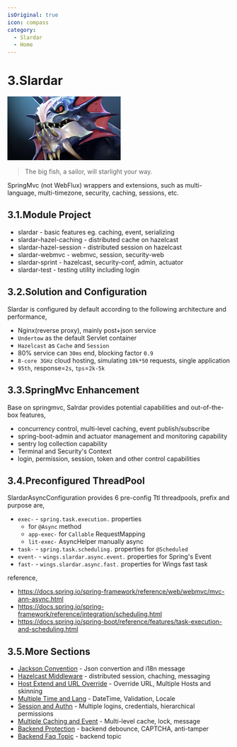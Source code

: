 ```yaml
---
isOriginal: true
icon: compass
category:
  - Slardar
  - Home
---
```


# 3.Slardar

![slardar](/slardar_icon.png)

> The big fish, a sailor, will starlight your way.

SpringMvc (not WebFlux) wrappers and extensions,
such as multi-language, multi-timezone, security, caching, sessions, etc.

## 3.1.Module Project

* slardar - basic features eg. caching, event, serializing
* slardar-hazel-caching - distributed cache on hazelcast
* slardar-hazel-session - distributed session on hazelcast
* slardar-webmvc - webmvc, session, security-web
* slardar-sprint - hazelcast, security-conf, admin, actuator
* slardar-test - testing utility including login

## 3.2.Solution and Configuration

Slardar is configured by default according to the following architecture and performance,

* Nginx(reverse proxy), mainly post+json service
* `Undertow` as the default Servlet container
* `Hazelcast` as `Cache` and `Session`
* 80% service can `30ms` end, blocking factor `0.9`
* `8-core 3GHz` cloud hosting, simulating `10k*50` requests, single application
* `95th`, response=`2s`, `tps`=`2k-5k`

## 3.3.SpringMvc Enhancement

Base on springmvc, Salrdar provides potential capabilities and out-of-the-box features,

* concurrency control, multi-level caching, event publish/subscribe
* spring-boot-admin and actuator management and monitoring capability
* sentry log collection capability
* Terminal and Security's Context
* login, permission, session, token and other control capabilities

## 3.4.Preconfigured ThreadPool

SlardarAsyncConfiguration provides 6 pre-config Ttl threadpools, prefix and purpose are,

* `exec-` - `spring.task.execution.` properties
  - for `@Async` method
  - `app-exec-` for `Callable` RequestMapping
  - `lit-exec-` AsyncHelper manually async
* `task-` - `spring.task.scheduling.` properties for `@Scheduled`
* `event-` - `wings.slardar.async.event.` properties for Spring's Event
* `fast-` - `wings.slardar.async.fast.` properties for Wings fast task

reference,

* <https://docs.spring.io/spring-framework/reference/web/webmvc/mvc-ann-async.html>
* <https://docs.spring.io/spring-framework/reference/integration/scheduling.html>
* <https://docs.spring.io/spring-boot/reference/features/task-execution-and-scheduling.html>


## 3.5.More Sections

* [Jackson Convention](./3a-jackson.md) - Json convertion and i18n message
* [Hazelcast Middleware](./3b-hazelcast.md) - distributed session, chaching, messaging
* [Host Extend and URL Override](./3c-host-ext.md) - Override URL, Multiple Hosts and skinning
* [Multiple Time and Lang](./3d-i18n-zone.md) - DateTime, Validation, Locale
* [Session and Authn](./3e-auth-session.md) - Multiple logins, credentials, hierarchical permissions
* [Multiple Caching and Event](./3f-cache-event.md) - Multi-level cache, lock, message
* [Backend Protection](./3g-fun-server.md) - backend debounce, CAPTCHA, anti-tamper
* [Backend Faq Topic](./3h-qa-slardar.md) - backend topic
